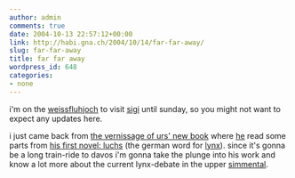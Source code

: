 ```yaml
---
author: admin
comments: true
date: 2004-10-13 22:57:12+00:00
link: http://habi.gna.ch/2004/10/14/far-far-away/
slug: far-far-away
title: far far away
wordpress_id: 648
categories:
- none
---
```


i'm on the [weissfluhjoch](http://www.slf.ch/images/wfj-gr.jpg) to visit [sigi](http://www.slf.ch/staff/pers-home/sigrist/sigrist-en.html) until sunday, so you might not want to expect any updates here.

i just came back from [the vernissage of urs' new book](http://www.flickr.com/photos/habi/sets/22039/) where [he](http://suicmc04.ch/pictures/brunch_gurnigel/pages/page_37.html) read some parts from [his first novel: luchs](http://bilgerverlag.ch/index.php/trade/productview/66/39/) (the german word for [lynx](http://images.google.com/images?q=lynx&ie=UTF-8&oe=UTF-8)). 
since it's gonna be a long train-ride to davos i'm gonna take the plunge into his work and know a lot more about the current lynx-debate in the upper [simmental](http://images.google.com/images?q=lynx&ie=UTF-8&oe=UTF-8).
